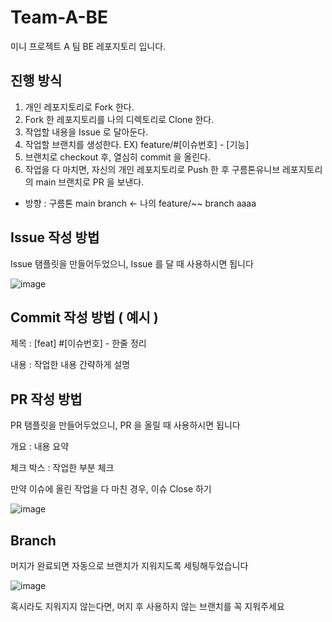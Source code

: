# Team-A-BE
미니 프로젝트 A 팀 BE 레포지토리 입니다.

## 진행 방식
1. 개인 레포지토리로 Fork 한다.
2. Fork 한 레포지토리를 나의 디렉토리로 Clone 한다.
3. 작업할 내용을 Issue 로 달아둔다.
4. 작업할 브랜치를 생성한다. EX) feature/#[이슈번호] - [기능]
5. 브랜치로 checkout 후, 열심히 commit 을 올린다.
6. 작업을 다 마치면, 자신의 개인 레포지토리로 Push 한 후 구름톤유니브 레포지토리의 main 브랜치로 PR 을 보낸다.
- 방향 : 구름톤 main branch <- 나의 feature/~~ branch
aaaa
## Issue 작성 방법
Issue 탬플릿을 만들어두었으니, Issue 를 달 때 사용하시면 됩니다

![image](https://github.com/9oormthonUNIV-JNU/Team-A-BE/assets/111727212/feac514f-65ae-4339-bb9d-f38fe39ecc6a)

## Commit 작성 방법 ( 예시 )

제목 : [feat] #[이슈번호] - 한줄 정리

내용 : 작업한 내용 간략하게 설명

## PR 작성 방법
PR 탬플릿을 만들어두었으니, PR 을 올릴 때 사용하시면 됩니다

개요 : 내용 요약

체크 박스 : 작업한 부분 체크

만약 이슈에 올린 작업을 다 마친 경우, 이슈 Close 하기

![image](https://github.com/9oormthonUNIV-JNU/Team-A-BE/assets/111727212/813bd949-4e40-4551-ab1f-0673031589df)

## Branch

머지가 완료되면 자동으로 브랜치가 지워지도록 세팅해두었습니다

![image](https://github.com/9oormthonUNIV-JNU/Team-A-BE/assets/111727212/3b0edda3-d3d0-4851-984e-c514ddd8d524)

혹시라도 지워지지 않는다면, 머지 후 사용하지 않는 브랜치를 꼭 지워주세요
